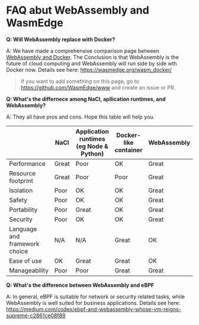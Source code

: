 # FAQ abut WebAssembly and WasmEdge

**Q: Will WebAssembly replace with Docker?**

A: We have made a comprehensive comparison page between [WebAssembly and Docker](https://wasmedge.org/wasm_docker/). The Conclusion is that WebAssembly is the future of cloud computing and WebAssembly will run side by side wth Docker now. Details see here: https://wasmedge.org/wasm_docker/

> if you want to add something on this page, go to https://github.com/WasmEdge/www and create an issue or PR.

**Q: What's the differnece among NaCI, apllication runtimes, and WebAssembly?**

A: They all have pros and cons. Hope this table will help you.

|	| NaCl	| Application runtimes (eg Node & Python)	| Docker-like container	| WebAssembly	|
| ---	| ---	| ---	| ---	| ---	|
| Performance	| Great	| Poor	| OK	| Great	|
| Resource footprint	| Great	| Poor	| Poor	| Great	|
| Isolation	| Poor	| OK	| OK	| Great	|
| Safety	| Poor	| OK	| OK	| Great	|
| Portability	| Poor	| Great	| OK	| Great	|
| Security	| Poor	| OK	| OK	| Great	|
| Language and framework choice	| N/A	| N/A	| Great	| OK	|
| Ease of use	| OK	| Great	| Great	| OK	|
| Manageability	| Poor	| Poor	| Great	| Great	|

**Q: What's the difference between WebAssembly and eBPF**

A: In general, eBPF is suitable for network or security related tasks, while WebAssembly is well suited for business applications. Details see here: https://medium.com/codex/ebpf-and-webassembly-whose-vm-reigns-supreme-c2861ce08f89


